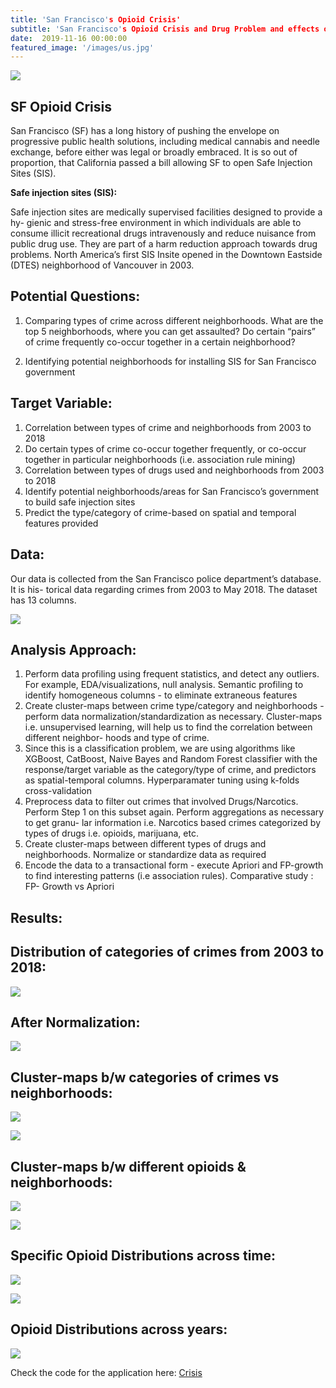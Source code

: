 ```yaml
---
title: 'San Francisco's Opioid Crisis'
subtitle: 'San Francisco's Opioid Crisis and Drug Problem and effects on Public Safety'
date:  2019-11-16 00:00:00
featured_image: '/images/us.jpg'
---
```


![](/images/sf-crisis.png)

## SF Opioid Crisis

San Francisco (SF) has a long history of pushing the envelope on progressive public health solutions, including medical cannabis and needle exchange, before either was legal or broadly embraced. It is so out of proportion, that California passed a bill allowing SF to open Safe Injection Sites (SIS).

**Safe injection sites (SIS):**

Safe injection sites are medically supervised facilities designed to provide a hy- gienic and stress-free environment in which individuals are able to consume illicit recreational drugs intravenously and reduce nuisance from public drug use. They are part of a harm reduction approach towards drug problems. North America’s first SIS Insite opened in the Downtown Eastside (DTES) neighborhood of Vancouver in 2003.

## **Potential Questions:**

1. Comparing types of crime across different neighborhoods. What are the top 5 neighborhoods, where you can get assaulted? Do certain “pairs” of crime frequently co-occur together in a certain neighborhood?

2. Identifying potential neighborhoods for installing SIS for San Francisco government

## **Target Variable:**

1. Correlation between types of crime and neighborhoods from 2003 to 2018
2. Do certain types of crime co-occur together frequently, or co-occur together in particular neighborhoods (i.e. association rule mining)
3. Correlation between types of drugs used and neighborhoods from 2003 to 2018
4. Identify potential neighborhoods/areas for San Francisco’s government to build safe injection sites
5. Predict the type/category of crime-based on spatial and temporal features provided

## **Data:**

Our data is collected from the San Francisco police department’s database. It is his- torical data regarding crimes from 2003 to May 2018. The dataset has 13 columns.

![](/images/data.png)

## **Analysis Approach:**

1. Perform data profiling using frequent statistics, and detect any outliers. For example, EDA/visualizations, null analysis. Semantic profiling to identify homogeneous columns - to eliminate extraneous features
2. Create cluster-maps between crime type/category and neighborhoods - perform data normalization/standardization as necessary. Cluster-maps i.e. unsupervised learning, will help us to find the correlation between different neighbor- hoods and type of crime.
3. Since this is a classification problem, we are using algorithms like XGBoost, CatBoost, Naive Bayes and Random Forest classifier with the response/target variable as the category/type of crime, and predictors as spatial-temporal columns. Hyperparamater tuning using k-folds cross-validation
4. Preprocess data to filter out crimes that involved Drugs/Narcotics. Perform Step 1 on this subset again. Perform aggregations as necessary to get granu- lar information i.e. Narcotics based crimes categorized by types of drugs i.e. opioids, marijuana, etc.
5. Create cluster-maps between different types of drugs and neighborhoods. Normalize or standardize data as required
6. Encode the data to a transactional form - execute Apriori and FP-growth to find interesting patterns (i.e association rules). Comparative study : FP- Growth vs Apriori

## Results:

## **Distribution of categories of crimes from 2003 to 2018:**

![](/images/1.png)

## **After Normalization:**

![](/images/2.png)

## Cluster-maps b/w categories of crimes vs neighborhoods:

![](/images/3.png)

![](/images/4.png)

## Cluster-maps b/w different opioids & neighborhoods:

![](/images/5.png)

![](/images/6.png)

## Specific Opioid Distributions across time:

![](/images/7.png)

![](/images/8.png)

## Opioid Distributions across years:

![](/images/9.png)

Check the code for the application here: [Crisis](https://github.com/gandalf1819/SF-Opioid-Crisis)